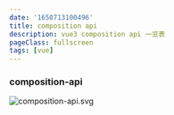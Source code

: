 ```yaml
---
date: '1650713100496'
title: composition api
description: vue3 composition api 一览表
pageClass: fullscreen
tags: [vue]
---
```

### composition-api
![composition-api.svg](~@assets/image/svg/composition-api.svg)
